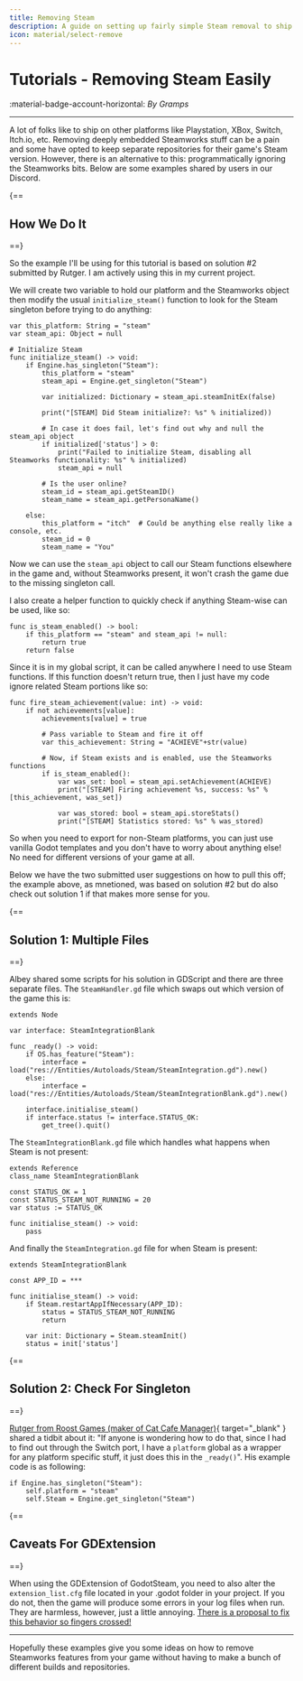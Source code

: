 ```yaml
---
title: Removing Steam
description: A guide on setting up fairly simple Steam removal to ship on other platforms.
icon: material/select-remove
---
```


# Tutorials - Removing Steam Easily
:material-badge-account-horizontal: _By Gramps_

---

A lot of folks like to ship on other platforms like Playstation, XBox, Switch, Itch.io, etc. Removing deeply embedded Steamworks stuff can be a pain and some have opted to keep separate repositories for their game's Steam version. However, there is an alternative to this: programmatically ignoring the Steamworks bits. Below are some examples shared by users in our Discord.

{==
## How We Do It
==}

So the example I'll be using for this tutorial is based on solution #2 submitted by Rutger. I am actively using this in my current project.

We will create two variable to hold our platform and the Steamworks object then modify the usual `initialize_steam()` function to look for the Steam singleton before trying to do anything:

```gdscript
var this_platform: String = "steam"
var steam_api: Object = null

# Initialize Steam
func initialize_steam() -> void:
	if Engine.has_singleton("Steam"):
		this_platform = "steam"
		steam_api = Engine.get_singleton("Steam")
		
		var initialized: Dictionary = steam_api.steamInitEx(false)

		print("[STEAM] Did Steam initialize?: %s" % initialized))

		# In case it does fail, let's find out why and null the steam_api object
		if initialized['status'] > 0:
			print("Failed to initialize Steam, disabling all Steamworks functionality: %s" % initialized)
			steam_api = null
 
		# Is the user online?
		steam_id = steam_api.getSteamID()
		steam_name = steam_api.getPersonaName()
 
	else:
		this_platform = "itch"  # Could be anything else really like a console, etc.
		steam_id = 0
		steam_name = "You"
```

Now we can use the `steam_api` object to call our Steam functions elsewhere in the game and, without Steamworks present, it won't crash the game due to the missing singleton call.

I also create a helper function to quickly check if anything Steam-wise can be used, like so:

```gdscript
func is_steam_enabled() -> bool:
	if this_platform == "steam" and steam_api != null:
		return true
	return false
```

Since it is in my global script, it can be called anywhere I need to use Steam functions. If this function doesn't return true, then I just have my code ignore related Steam portions like so:

```gdscript
func fire_steam_achievement(value: int) -> void:
	if not achievements[value]:
		achievements[value] = true
		
		# Pass variable to Steam and fire it off
		var this_achievement: String = "ACHIEVE"+str(value)
		
		# Now, if Steam exists and is enabled, use the Steamworks functions
		if is_steam_enabled():
			var was_set: bool = steam_api.setAchievement(ACHIEVE)
			print("[STEAM] Firing achievement %s, success: %s" % [this_achievement, was_set])
			
			var was_stored: bool = steam_api.storeStats()
			print("[STEAM] Statistics stored: %s" % was_stored)
```

So when you need to export for non-Steam platforms, you can just use vanilla Godot templates and you don't have to worry about anything else!  No need for different versions of your game at all.

Below we have the two submitted user suggestions on how to pull this off; the example above, as mnetioned, was based on solution #2 but do also check out solution 1 if that makes more sense for you.

{==
## Solution 1: Multiple Files
==}

Albey shared some scripts for his solution in GDScript and there are three separate files. The `SteamHandler.gd` file which swaps out which version of the game this is:

```gdscript
extends Node

var interface: SteamIntegrationBlank

func _ready() -> void:
	if OS.has_feature("Steam"):
		interface = load("res://Entities/Autoloads/Steam/SteamIntegration.gd").new()
	else:
		interface = load("res://Entities/Autoloads/Steam/SteamIntegrationBlank.gd").new()

	interface.initialise_steam()
	if interface.status != interface.STATUS_OK:
		get_tree().quit()
```

The `SteamIntegrationBlank.gd` file which handles what happens when Steam is not present:

```gdscript
extends Reference
class_name SteamIntegrationBlank

const STATUS_OK = 1
const STATUS_STEAM_NOT_RUNNING = 20
var status := STATUS_OK

func initialise_steam() -> void:
	pass
```

And finally the `SteamIntegration.gd` file for when Steam is present:

```gdscript
extends SteamIntegrationBlank

const APP_ID = ***

func initialise_steam() -> void:
	if Steam.restartAppIfNecessary(APP_ID):
		status = STATUS_STEAM_NOT_RUNNING
		return

	var init: Dictionary = Steam.steamInit()
	status = init['status']
```

{==
## Solution 2: Check For Singleton
==}

[Rutger from Roost Games (maker of Cat Cafe Manager)](https://catcafemanager.com){ target="\_blank" } shared a tidbit about it: "If anyone is wondering how to do that, since I had to find out through the Switch port, I have a `platform` global as a wrapper for any platform specific stuff, it just does this in the `_ready()`". His example code is as following:

```gdscript
if Engine.has_singleton("Steam"):
	self.platform = "steam"
	self.Steam = Engine.get_singleton("Steam")
```

{==
## Caveats For GDExtension
==}

When using the GDExtension of GodotSteam, you need to also alter the `extension_list.cfg` file located in your .godot folder in your project. If you do not, then the game will produce some errors in your log files when run. They are harmless, however, just a little annoying. [There is a proposal to fix this behavior so fingers crossed!](https://github.com/godotengine/godot-proposals/issues/9322)

---

Hopefully these examples give you some ideas on how to remove Steamworks features from your game without having to make a bunch of different builds and repositories.
